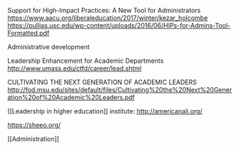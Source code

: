 Support for High-Impact Practices: A New Tool for Administrators
https://www.aacu.org/liberaleducation/2017/winter/kezar_holcombe
https://pullias.usc.edu/wp-content/uploads/2016/06/HIPs-for-Admins-Tool-Formatted.pdf

Administrative development

Leadership Enhancement for Academic Departments
http://www.umass.edu/ctfd/career/lead.shtml

CULTIVATING THE NEXT GENERATION OF ACADEMIC LEADERS
http://fod.msu.edu/sites/default/files/Cultivating%20the%20Next%20Generation%20of%20Academic%20Leaders.pdf

[[Leadership in higher education]] institute:
http://americanali.org/

https://sheeo.org/

[[Administration]]
